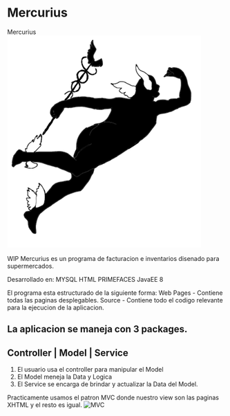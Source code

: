 # Mercurius

Mercurius 
![Screenshot](Mercurius.png)


WIP
Mercurius es un programa de facturacion e inventarios disenado para supermercados.

Desarrollado en:
MYSQL
HTML
PRIMEFACES
JavaEE 8

El programa esta estructurado de la siguiente forma:
Web Pages - Contiene todas las paginas desplegables.
Source - Contiene todo el codigo relevante para la ejecucion de la aplicacion.

La aplicacion se maneja con 3 packages.
----------------------------
Controller | Model | Service
----------------------------

1. El usuario usa el controller para manipular el Model
2. El Model meneja la Data y Logica
3. El Service se encarga de brindar y actualizar la Data del Model.

Practicamente usamos el patron MVC donde nuestro view son las paginas XHTML y el resto es igual.
![MVC](https://user-images.githubusercontent.com/22756354/168221640-35f1916d-96bb-4d09-b805-89bb118bb176.png)
